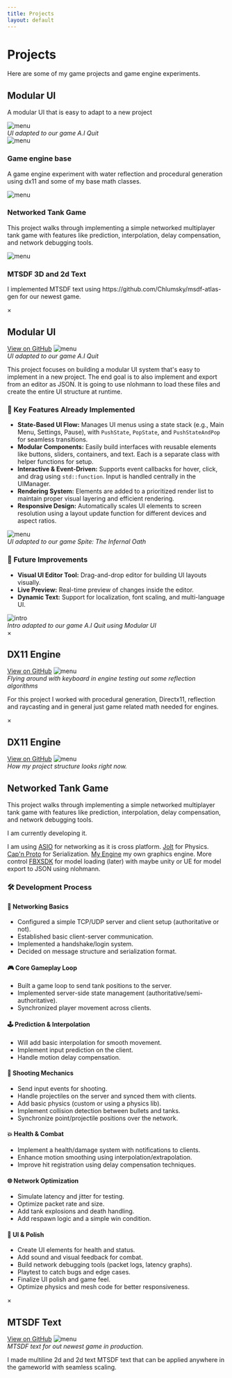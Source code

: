 ```yaml
---
title: Projects
layout: default
---
```


# Projects  
Here are some of my game projects and game engine experiments.

<div class="project-grid">

  <!-- Project 1 -->
  <div class="project-card" onclick="openModal('modal1')">
    <h2>Modular UI</h2>
    <p>A modular UI that is easy to adapt to a new project</p>
    <img src="{{ '/assets/images/menu.gif' | relative_url }}" alt="menu">
  <figcaption><i>UI adapted to our game A.I Quit</i></figcaption>
  </div>

  <!-- Project 2 -->
  <div class="project-card" onclick="openModal('modal2')">
    <img src="{{ '/assets/images/meehan.gif' | relative_url }}" alt="menu">
    <h3>Game engine base</h3>
    <p>A game engine experiment with water reflection and procedural generation using dx11 and some of my base math classes.</p>
  </div>

  <!-- Project 3 -->
  <div class="project-card" onclick="openModal('modal3')">
    <img src="{{ '/assets/images/tankgame.png' | relative_url }}" alt="menu">
    <h3>Networked Tank Game</h3>
    <p>This project walks through implementing a simple networked multiplayer tank game with features like prediction, interpolation, delay compensation, and network debugging tools.</p>
  </div>
  
  <!-- Project 4 -->
  <div class="project-card" onclick="openModal('modal4')">
    <img src="{{ '/assets/images/MTSDF.gif' | relative_url }}" alt="menu">
    <h3>MTSDF 3D and 2d Text</h3>
    <p>I implemented MTSDF text using https://github.com/Chlumsky/msdf-atlas-gen for our newest game.</p>
  </div>
  
</div>

<!-- Modals -->

<!-- Modal 1 -->
<div class="modal" id="modal1">
  <div class="modal-content">
    <span class="close-button" onclick="closeModal('modal1')">&times;</span>
    <h2>Modular UI</h2><a href="https://github.com/CaptainMeehan/modular-ui" target="_blank">View on GitHub</a>
    <img src="{{ '/assets/images/menu.gif' | relative_url }}" alt="menu">
  <figcaption><i>UI adapted to our game A.I Quit</i></figcaption>
    <p>This project focuses on building a modular UI system that's easy to implement in a new project. The end goal is to also implement and export from an editor as JSON. It is going to use nlohmann to load these files and create the entire UI structure at runtime.</p>
    <h3>🔧 Key Features Already Implemented</h3>
    <ul>
      <li><strong>State-Based UI Flow:</strong> Manages UI menus using a state stack (e.g., Main Menu, Settings, Pause), with <code>PushState</code>, <code>PopState</code>, and <code>PushStateAndPop</code> for seamless transitions.</li>
      <li><strong>Modular Components:</strong> Easily build interfaces with reusable elements like buttons, sliders, containers, and text. Each is a separate class with helper functions for setup.</li>
      <li><strong>Interactive & Event-Driven:</strong> Supports event callbacks for hover, click, and drag using <code>std::function</code>. Input is handled centrally in the UIManager.</li>
      <li><strong>Rendering System:</strong> Elements are added to a prioritized render list to maintain proper visual layering and efficient rendering.</li>
      <li><strong>Responsive Design:</strong> Automatically scales UI elements to screen resolution using a layout update function for different devices and aspect ratios.</li>
    </ul>
    <img src="{{ '/assets/images/spite1.gif' | relative_url }}" alt="menu">
  <figcaption><i>UI adapted to our game Spite: The Infernal Oath</i></figcaption>
    <h3>🌱 Future Improvements</h3>
    <ul>
      <li><strong>Visual UI Editor Tool:</strong> Drag-and-drop editor for building UI layouts visually.</li>
      <li><strong>Live Preview:</strong> Real-time preview of changes inside the editor.</li>
      <li><strong>Dynamic Text:</strong> Support for localization, font scaling, and multi-language UI.</li>
    </ul>
    <img src="{{ '/assets/images/intro.gif' | relative_url }}" alt="intro">
  <figcaption><i>Intro adapted to our game A.I Quit using Modular UI</i></figcaption>
  </div>
</div>

<!-- Modal 2 -->
<div class="modal" id="modal2">
  <div class="modal-content">
    <span class="close-button" onclick="closeModal('modal2')">&times;</span>
    <h2>DX11 Engine</h2><a href="https://github.com/CaptainMeehan/dx11enginebase/" target="_blank">View on GitHub</a>
    <img src="{{ '/assets/images/meehan.gif' | relative_url }}" alt="menu">
  <figcaption><i>Flying around with keyboard in engine testing out some reflection algorithms</i></figcaption>
<p>For this project I worked with procedural generation, Directx11, reflection and raycasting and in general just game related math needed for engines.</p>
  </div>
</div>

<!-- Modal 3 -->
<div class="modal" id="modal3">
  <div class="modal-content">
    <span class="close-button" onclick="closeModal('modal3')">&times;</span>
    <h2>DX11 Engine</h2><a href="https://github.com/CaptainMeehan/dx11enginebase/" target="_blank">View on GitHub</a>
    <img src="{{ '/assets/images/tankgame.png' | relative_url }}" alt="menu">
  <figcaption><i>How my project structure looks right now.</i></figcaption>
  <h2>Networked Tank Game</h2>
<p>This project walks through implementing a simple networked multiplayer tank game with features like prediction, interpolation, delay compensation, and network debugging tools.</p>
<p>I am currently developing it.</p>
I am using <a href="https://sourceforge.net/projects/asio/files/asio/1.30.2%20%28Stable%29/" target="_blank">ASIO</a> for networking as it is cross platform.
<a href="https://sourceforge.net/projects/asio/files/asio/1.30.2%20%28Stable%29/" target="_blank">Jolt</a> for Physics.
<a href="https://capnproto.org/install.html" target="_blank">Cap'n Proto</a> for Serialization.
<a href="https://github.com/CaptainMeehan/dx11enginebase/" target="_blank">My Engine</a> my own graphics engine. More control
<a href="https://download.autodesk.com/us/fbx/20112/fbx_sdk_help/index.html?url=WS1a9193826455f5ff-150b16da11960d83164-6bf0.htm,topicNumber=d0e1518" target="_blank">FBXSDK</a> for model loading (later) with maybe unity or UE for model export to JSON using nlohmann.
    
<h3>🛠️ Development Process</h3>

<div class="process-section">
  <h4>🔌 Networking Basics</h4>
  <ul>
    <li>Configured a simple TCP/UDP server and client setup (authoritative or not).</li>
    <li>Established basic client-server communication.</li>
    <li>Implemented a handshake/login system.</li>
    <li>Decided on message structure and serialization format.</li>
  </ul>
</div>

<div class="process-section">
  <h4>🎮 Core Gameplay Loop</h4>
  <ul>
    <li>Built a game loop to send tank positions to the server.</li>
    <li>Implemented server-side state management (authoritative/semi-authoritative).</li>
    <li>Synchronized player movement across clients.</li>
  </ul>
</div>

<div class="process-section">
  <h4>🕹️ Prediction & Interpolation</h4>
  <ul>
    <li>Will add basic interpolation for smooth movement.</li>
    <li>Implement input prediction on the client.</li>
    <li>Handle motion delay compensation.</li>
  </ul>
</div>

<div class="process-section">
  <h4>🔫 Shooting Mechanics</h4>
  <ul>
    <li>Send input events for shooting.</li>
    <li>Handle projectiles on the server and synced them with clients.</li>
    <li>Add basic physics (custom or using a physics lib).</li>
    <li>Implement collision detection between bullets and tanks.</li>
    <li>Synchronize point/projectile positions over the network.</li>
  </ul>
</div>

<div class="process-section">
  <h4>💥 Health & Combat</h4>
  <ul>
    <li>Implement a health/damage system with notifications to clients.</li>
    <li>Enhance motion smoothing using interpolation/extrapolation.</li>
    <li>Improve hit registration using delay compensation techniques.</li>
  </ul>
</div>

<div class="process-section">
  <h4>🌐 Network Optimization</h4>
  <ul>
    <li>Simulate latency and jitter for testing.</li>
    <li>Optimize packet rate and size.</li>
    <li>Add tank explosions and death handling.</li>
    <li>Add respawn logic and a simple win condition.</li>
  </ul>
</div>

<div class="process-section">
  <h4>🧪 UI & Polish</h4>
  <ul>
    <li>Create UI elements for health and status.</li>
    <li>Add sound and visual feedback for combat.</li>
    <li>Build network debugging tools (packet logs, latency graphs).</li>
    <li>Playtest to catch bugs and edge cases.</li>
    <li>Finalize UI polish and game feel.</li>
    <li>Optimize physics and mesh code for better responsiveness.</li>
  </ul>
</div>

  </div>
</div>

<!-- Modal 4 -->
<div class="modal" id="modal4">
  <div class="modal-content">
    <span class="close-button" onclick="closeModal('modal4')">&times;</span>
    <h2>MTSDF Text</h2><a href="https://github.com/CaptainMeehan/dx11enginebase/" target="_blank">View on GitHub</a>
    <img src="{{ '/assets/images/MTSDF.gif' | relative_url }}" alt="menu">
  <figcaption><i>MTSDF text for out newest game in production.</i></figcaption>
<p>I made multiline 2d and 2d text MTSDF text that can be applied anywhere in the gameworld with seamless scaling.</p>
  </div>
</div>
